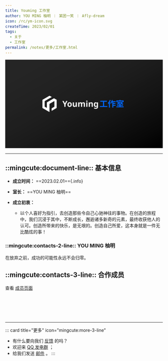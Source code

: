 ```yaml
---
title: Youming 工作室
author: YOU MING 柚明 ︱ 某团一笑 ︱ Afly-dream
icon: /rc/ym-icon.svg
createTime: 2023/02/01
tags:
  - 关于
  - 工作室
permalink: /notes/更多/工作室.html
---
```


![](/rc/ym-gzs.svg)

<LinkCard title="查看合作成员" icon="mingcute:contacts-3-line" href="/friends/" />

---

## ::mingcute:document-line:: 基本信息

- **成立时间：** ==2023.02.01=={.info}
- **室长：** ==YOU MING 柚明==
- **成立初衷：**

  - 以个人喜好为指引，去创造那些令自己心驰神往的事物。在创造的旅程中，我们沉浸于其中，不断成长，邂逅诸多新奇的元素，最终收获他人的认可。创造所带来的快乐，是无垠的。创造自己所爱，这本身就是一件无比酷炫的事！

### ::mingcute:contacts-2-line:: YOU MING 柚明

<LinkCard title="YOU MING 柚明" icon="/rc/ym-ys.png" href="/friends/" >
  在放弃之前，成功的可能性永远不会归零。
  <Badge text="工作室室长" type="tip" /> 
</LinkCard>

<CardGrid>
  <LinkCard title="哔哩哔哩" icon="mingcute:bilibili-fill" href="https://space.bilibili.com/1337092956" />
  <LinkCard title="Github" icon="mingcute:github-fill" href="https://github.com/YOU-MING-6" />
  <LinkCard title="爱发电" icon="mingcute:lightning-fill" href="https://afdian.com/a/you-ming" />
  <LinkCard title="社交链接页" icon="mingcute:link-2-line" href="/notes/更多/链接.html" />
</CardGrid>

## ::mingcute:contacts-3-line:: 合作成员

查看 [成员页面](/friends/)

<p style="margin-top: 100px"></p>

---

::: card title="更多" icon="mingcute:more-3-line"
- 有什么要向我们 [反馈](/notes/反馈中心/) 的吗？
- 欢迎来 [QQ 发电群](/notes/更多/链接.html#qq-群) ；
- 给我们发送 [邮件](/notes/更多/链接.html#邮箱) 。
:::